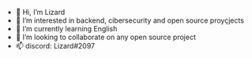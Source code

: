 - 👋 Hi, I’m Lizard
- 👀 I’m interested in backend, cibersecurity and open source proyçjects
- 🌱 I’m currently learning English
- 💞️ I’m looking to collaborate on any open source project
- 📫 discord: Lizard#2097

<!---
lizardwine/lizardwine is a ✨ special ✨ repository because its `README.md` (this file) appears on your GitHub profile.
You can click the Preview link to take a look at your changes.
--->
